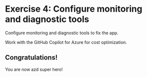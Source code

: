 # Exercise 4: Configure monitoring and diagnostic tools

Configure monitoring and diagnostic tools to fix the app.

Work with the GitHub Copilot for Azure for cost optimization.

## Congratulations!
You are now azd super hero!